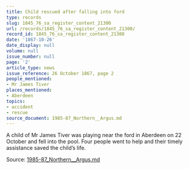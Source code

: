 ```yaml
---
title: Child rescued after falling into ford
type: records
slug: 1845_76_sa_register_content_21300
url: /records/1845_76_sa_register_content_21300/
record_id: 1845_76_sa_register_content_21300
date: '1867-10-26'
date_display: null
volume: null
issue_number: null
page: '2'
article_type: news
issue_reference: 26 October 1867, page 2
people_mentioned:
- Mr James Tiver
places_mentioned:
- Aberdeen
topics:
- accident
- rescue
source_document: 1985-87_Northern__Argus.md
---
```


A child of Mr James Tiver was playing near the ford in Aberdeen on 22 October and fell into the pool.  Four people went to help and their timely assistance saved the child’s life.

Source: [1985-87_Northern__Argus.md](/downloads/markdown/1985-87_Northern__Argus.md)
